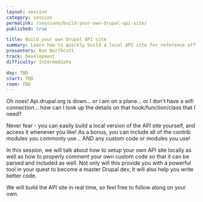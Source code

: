 ```yaml
---
layout: session
category: session
permalink: /sessions/build-your-own-drupal-api-site/
published: true

title: Build your own Drupal API site
summary: Learn how to quickly build a local API site for reference offline as well as for including your own projects.
presenters: Ron Northcutt
track: Development
difficulty: Intermediate

day: TBD
start: TBD
room: TBD
---
```


Oh noes! Api.drupal.org is down... or I am on a plane... or I don't have a wifi connection... how can I look up the details on that hook/function/class that I need?

Never fear - you can easily build a local version of the API site yourself, and access it whenever you like! As a bonus, you can include all of the contrib modules you commonly use... AND any custom code or modules you use!

In this session, we will talk about how to setup your own API site locally as well as how to properly comment your own custom code so that it can be parsed and included as well. Not only will this provide you with a powerful tool in your quest to become a master Drupal dev, it will also help you write better code.

We will build the API site in real time, so feel free to follow along on your own.
